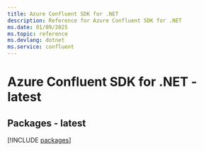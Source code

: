 ```yaml
---
title: Azure Confluent SDK for .NET
description: Reference for Azure Confluent SDK for .NET
ms.date: 01/09/2025
ms.topic: reference
ms.devlang: dotnet
ms.service: confluent
---
```

# Azure Confluent SDK for .NET - latest
## Packages - latest
[!INCLUDE [packages](confluent-index.md)]